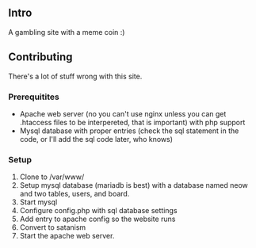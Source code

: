 ## Intro

A gambling site with a meme coin :)

## Contributing

There's a lot of stuff wrong with this site.


### Prerequitites

* Apache web server (no you can't use nginx unless you can get .htaccess files to be interpereted, that is important) with php support
* Mysql database with proper entries (check the sql statement in the code, or I'll add the sql code later, who knows)

### Setup

1. Clone to /var/www/
2. Setup mysql database (mariadb is best) with a database named neow and two tables, users, and board.
3. Start mysql
4. Configure config.php with sql database settings
5. Add entry to apache config so the website runs
6. Convert to satanism
7. Start the apache web server.
